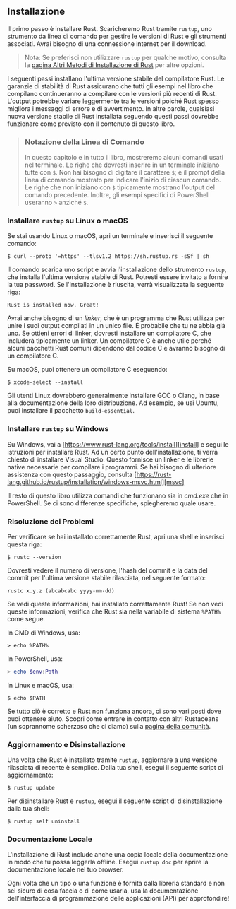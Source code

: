 ## Installazione

Il primo passo è installare Rust. Scaricheremo Rust tramite `rustup`, uno
strumento da linea di comando per gestire le versioni di Rust e gli strumenti associati. Avrai bisogno di una connessione internet per il download.

> Nota: Se preferisci non utilizzare `rustup` per qualche motivo, consulta la
> [pagina Altri Metodi di Installazione di Rust][otherinstall] per altre opzioni.

I seguenti passi installano l'ultima versione stabile del compilatore Rust.
Le garanzie di stabilità di Rust assicurano che tutti gli esempi nel libro che
compilano continueranno a compilare con le versioni più recenti di Rust. L'output potrebbe
variare leggermente tra le versioni poiché Rust spesso migliora i messaggi di errore e
di avvertimento. In altre parole, qualsiasi nuova versione stabile di Rust installata
seguendo questi passi dovrebbe funzionare come previsto con il contenuto di questo libro.

> ### Notazione della Linea di Comando
>
> In questo capitolo e in tutto il libro, mostreremo alcuni comandi usati nel
> terminale. Le righe che dovresti inserire in un terminale iniziano tutte con `$`. Non hai bisogno di digitare il carattere `$`; è il prompt della linea di comando mostrato per
> indicare l'inizio di ciascun comando. Le righe che non iniziano con `$` tipicamente
> mostrano l'output del comando precedente. Inoltre, gli esempi specifici di PowerShell
> useranno `>` anziché `$`.

### Installare `rustup` su Linux o macOS

Se stai usando Linux o macOS, apri un terminale e inserisci il seguente comando:

```console
$ curl --proto '=https' --tlsv1.2 https://sh.rustup.rs -sSf | sh
```

Il comando scarica uno script e avvia l'installazione dello strumento `rustup`,
che installa l'ultima versione stabile di Rust. Potresti essere invitato a
fornire la tua password. Se l'installazione è riuscita, verrà visualizzata la seguente riga:

```text
Rust is installed now. Great!
```

Avrai anche bisogno di un *linker*, che è un programma che Rust utilizza per unire i suoi
output compilati in un unico file. È probabile che tu ne abbia già uno. Se ottieni
errori di linker, dovresti installare un compilatore C, che includerà tipicamente un
linker. Un compilatore C è anche utile perché alcuni pacchetti Rust comuni dipendono dal
codice C e avranno bisogno di un compilatore C.

Su macOS, puoi ottenere un compilatore C eseguendo:

```console
$ xcode-select --install
```

Gli utenti Linux dovrebbero generalmente installare GCC o Clang, in base alla
documentazione della loro distribuzione. Ad esempio, se usi Ubuntu, puoi installare il pacchetto `build-essential`.

### Installare `rustup` su Windows

Su Windows, vai a [https://www.rust-lang.org/tools/install][install] e segui
le istruzioni per installare Rust. Ad un certo punto dell'installazione, ti verrà chiesto di installare Visual Studio. Questo fornisce un linker e le librerie native necessarie per compilare i programmi. Se hai bisogno di ulteriore assistenza con questo passaggio, consulta [https://rust-lang.github.io/rustup/installation/windows-msvc.html][msvc]

Il resto di questo libro utilizza comandi che funzionano sia in *cmd.exe* che in PowerShell.
Se ci sono differenze specifiche, spiegheremo quale usare.

### Risoluzione dei Problemi

Per verificare se hai installato correttamente Rust, apri una shell e inserisci questa
riga:

```console
$ rustc --version
```

Dovresti vedere il numero di versione, l'hash del commit e la data del commit per l'ultima versione stabile rilasciata, nel seguente formato:

```text
rustc x.y.z (abcabcabc yyyy-mm-dd)
```

Se vedi queste informazioni, hai installato correttamente Rust! Se non vedi queste informazioni, verifica che Rust sia nella variabile di sistema `%PATH%` come segue.

In CMD di Windows, usa:

```console
> echo %PATH%
```

In PowerShell, usa:

```powershell
> echo $env:Path
```

In Linux e macOS, usa:

```console
$ echo $PATH
```

Se tutto ciò è corretto e Rust non funziona ancora, ci sono vari posti dove puoi ottenere aiuto. Scopri come entrare in contatto con altri Rustaceans (un soprannome scherzoso che ci diamo) sulla [pagina della comunità][community].

### Aggiornamento e Disinstallazione

Una volta che Rust è installato tramite `rustup`, aggiornare a una versione rilasciata di recente è semplice. Dalla tua shell, esegui il seguente script di aggiornamento:

```console
$ rustup update
```

Per disinstallare Rust e `rustup`, esegui il seguente script di disinstallazione dalla tua shell:

```console
$ rustup self uninstall
```

### Documentazione Locale

L'installazione di Rust include anche una copia locale della documentazione in modo che tu possa leggerla offline. Esegui `rustup doc` per aprire la documentazione locale nel tuo browser.

Ogni volta che un tipo o una funzione è fornita dalla libreria standard e non sei
sicuro di cosa faccia o di come usarla, usa la documentazione dell'interfaccia di programmazione delle applicazioni (API) per approfondire!

[otherinstall]: https://forge.rust-lang.org/infra/other-installation-methods.html
[install]: https://www.rust-lang.org/tools/install
[msvc]: https://rust-lang.github.io/rustup/installation/windows-msvc.html
[community]: https://www.rust-lang.org/community

